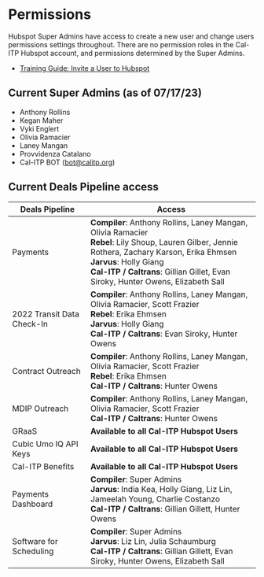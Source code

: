 # Permissions

Hubspot Super Admins have access to create a new user and change users permissions settings throughout. There are no permission roles in the Cal-ITP Hubspot account, and permissions determined by the Super Admins. 

- [Training Guide: Invite a User to Hubspot](/admin/permissions/invite-a-user)

## Current Super Admins (as of 07/17/23)

- Anthony Rollins
- Kegan Maher
- Vyki Englert
- Olivia Ramacier
- Laney Mangan
- Provvidenza Catalano
- Cal-ITP BOT (bot@calitp.org)

## Current Deals Pipeline access

| Deals Pipeline | Access |
| ------- | --------------------------- |
| Payments | **Compiler**: Anthony Rollins, Laney Mangan, Olivia Ramacier<br> **Rebel**: Lily Shoup, Lauren Gilber, Jennie Rothera, Zachary Karson, Erika Ehmsen<br> **Jarvus**: Holly Giang<br> **Cal-ITP / Caltrans**: Gillian Gillet, Evan Siroky, Hunter Owens, Elizabeth Sall |
| 2022 Transit Data Check-In | **Compiler**: Anthony Rollins, Laney Mangan, Olivia Ramacier, Scott Frazier<br> **Rebel**: Erika Ehmsen<br> **Jarvus**: Holly Giang<br> **Cal-ITP / Caltrans**: Evan Siroky, Hunter Owens |
| Contract Outreach | **Compiler**: Anthony Rollins, Laney Mangan, Olivia Ramacier, Scott Frazier<br> **Rebel**: Erika Ehmsen<br> **Cal-ITP / Caltrans**: Hunter Owens |
| MDIP Outreach | **Compiler**: Anthony Rollins, Laney Mangan, Olivia Ramacier, Scott Frazier<br> **Cal-ITP / Caltrans**: Hunter Owens |
|GRaaS | **Available to all Cal-ITP Hubspot Users**| 
|Cubic Umo IQ API Keys | **Available to all Cal-ITP Hubspot Users**|
|Cal-ITP Benefits | **Available to all Cal-ITP Hubspot Users**|
| Payments Dashboard | **Compiler**: Super Admins<br> **Jarvus**: India Kea, Holly Giang, Liz Lin, Jameelah Young, Charlie Costanzo<br> **Cal-ITP / Caltrans**: Gillian Gillett, Hunter Owens |
| Software for Scheduling | **Compiler**: Super Admins<br> **Jarvus**: Liz Lin, Julia Schaumburg<br> **Cal-ITP / Caltrans**: Gillian Gillett, Evan Siroky, Hunter Owens, Elizabeth Sall
